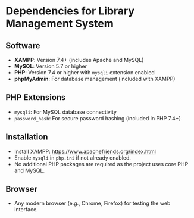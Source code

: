 # Dependencies for Library Management System

## Software
- **XAMPP**: Version 7.4+ (includes Apache and MySQL)
- **MySQL**: Version 5.7 or higher
- **PHP**: Version 7.4 or higher with `mysqli` extension enabled
- **phpMyAdmin**: For database management (included with XAMPP)

## PHP Extensions
- `mysqli`: For MySQL database connectivity
- `password_hash`: For secure password hashing (included in PHP 7.4+)

## Installation
- Install XAMPP: https://www.apachefriends.org/index.html
- Enable `mysqli` in `php.ini` if not already enabled.
- No additional PHP packages are required as the project uses core PHP and MySQL.

## Browser
- Any modern browser (e.g., Chrome, Firefox) for testing the web interface.
